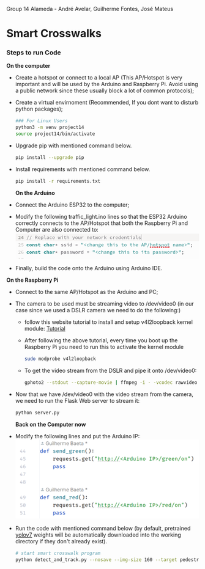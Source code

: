 Group 14 Alameda - André Avelar, Guilherme Fontes, José Mateus

# Smart Crosswalks

### Steps to run Code

**On the computer**

- Create a hotspot or connect to a local AP (This AP/Hotspot is very important and will be used by the Arduino and Raspberry Pi. Avoid using a public network since these usually block a lot of common protocols);

- Create a virtual envirnoment (Recommended, If you dont want to disturb python packages);
  
  ```bash
  ### For Linux Users
  python3 -m venv project14
  source project14/bin/activate
  ```

- Upgrade pip with mentioned command below.
  
  ```bash
  pip install --upgrade pip
  ```

- Install requirements with mentioned command below.
  
  ```bash
  pip install -r requirements.txt
  ```
  
  **On the Arduino**

- Connect the Arduino ESP32 to the computer;

- Modify the following traffic_light.ino lines so that the ESP32 Arduino correctly connects to the AP/Hotspot that both the Raspberry Pi and Computer are also connected to:
  ![arduino_code_lines.png](arduino_code_lines.png)

- Finally, build the code onto the Arduino using Arduino IDE.

**On the Raspberry Pi**

- Connect to the same AP/Hotspot as the Arduino and PC;

- The camera to be used must be streaming video to /dev/video0 (in our case since we used a DSLR camera we need to do the following:)
  
  - follow this website tutorial to install and setup v4l2loopback kernel module:
    [Tutorial](https://opensource.com/article/22/12/old-camera-webcam-linux)
  
  - After following the above tutorial, every time you boot up the Raspberry Pi you need to run this to activate the kernel module
    
    ```bash
    sudo modprobe v4l2loopback
    ```
  
  - To get the video stream from the DSLR and pipe it onto /dev/video0: 
    
    ```bash
    gphoto2 --stdout --capture-movie | ffmpeg -i - -vcodec rawvideo -pix_fmt yuv420p -f v4l2 /dev/video0
    ```

- Now that we have /dev/video0 with the video stream from the camera, we need to run the Flask Web server to stream it:
  
  ```bash
  python server.py
  ```
  
  **Back on the Computer now**

- Modify the following lines and put the Arduino IP:
  ![arduino_ip.png](arduino_ip.png)

- Run the code with mentioned command below (by default, pretrained [yolov7](https://github.com/WongKinYiu/yolov7/releases/download/v0.1/yolov7.pt) weights will be automatically downloaded into the working directory if they don't already exist).
  
  ```bash
  # start smart crosswalk program
  python detect_and_track.py --nosave --img-size 160 --target pedestrians --ip <Raspberry Pi IP>
  ```
